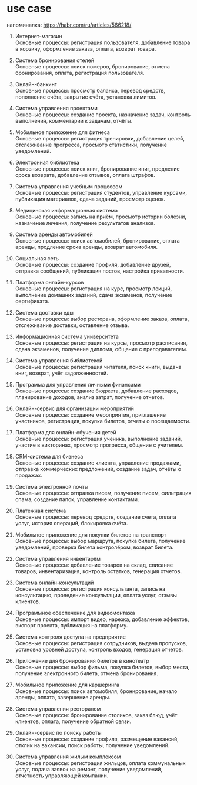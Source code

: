 # use case 

напоминалка: 
https://habr.com/ru/articles/566218/


1. Интернет-магазин  
Основные процессы: регистрация пользователя, добавление товара в корзину, оформление заказа, оплата, возврат товара.

2. Система бронирования отелей   
Основные процессы: поиск номеров, бронирование, отмена бронирования, оплата, регистрация пользователя.

3. Онлайн-банкинг   
Основные процессы: просмотр баланса, перевод средств, пополнение счёта, закрытие счёта, установка лимитов.

4. Система управления проектами    
Основные процессы: создание проекта, назначение задач, контроль выполнения, комментарии к задачам, отчёты.

5. Мобильное приложение для фитнеса   
Основные процессы: регистрация тренировки, добавление целей, отслеживание прогресса, просмотр статистики, получение уведомлений.

6. Электронная библиотека  
Основные процессы: поиск книг, бронирование книг, продление срока возврата, добавление отзывов, оплата штрафов.

7. Система управления учебным процессом   
Основные процессы: регистрация студентов, управление курсами, публикация материалов, сдача заданий, просмотр оценок.

8. Медицинская информационная система  
Основные процессы: запись на приём, просмотр истории болезни, назначение лечения, получение результатов анализов.

9. Система аренды автомобилей  
Основные процессы: поиск автомобилей, бронирование, оплата аренды, продление срока аренды, возврат автомобиля.

10. Социальная сеть   
Основные процессы: создание профиля, добавление друзей, отправка сообщений, публикация постов, настройка приватности.

11. Платформа онлайн-курсов  
Основные процессы: регистрация на курс, просмотр лекций, выполнение домашних заданий, сдача экзаменов, получение сертификата.

12. Система доставки еды   
Основные процессы: выбор ресторана, оформление заказа, оплата, отслеживание доставки, оставление отзыва.

13. Информационная система университета   
Основные процессы: регистрация на курсы, просмотр расписания, сдача экзаменов, получение диплома, общение с преподавателем.

14. Система управления библиотекой   
Основные процессы: регистрация читателя, поиск книги, выдача книг, возврат, учёт задолженностей.

15. Программа для управления личными финансами   
Основные процессы: создание бюджета, добавление расходов, планирование доходов, анализ затрат, получение отчетов.

16. Онлайн-сервис для организации мероприятий  
Основные процессы: создание мероприятия, приглашение участников, регистрация, покупка билетов, отчеты о посещаемости.

17. Платформа для онлайн-обучения детей   
Основные процессы: регистрация ученика, выполнение заданий, участие в викторинах, просмотр прогресса, общение с учителем.

18. CRM-система для бизнеса   
Основные процессы: создание клиента, управление продажами, отправка коммерческих предложений, создание задач, отчёты о продажах.

19. Система электронной почты   
Основные процессы: отправка писем, получение писем, фильтрация спама, создание папок, управление контактами.

20. Платежная система   
Основные процессы: перевод средств, создание счета, оплата услуг, история операций, блокировка счёта.

21. Мобильное приложение для покупки билетов на транспорт  
Основные процессы: выбор маршрута, покупка билета, получение уведомлений, проверка билета контролёром, возврат билета.

22. Система управления инвентарём   
Основные процессы: добавление товаров на склад, списание товаров, инвентаризация, контроль остатков, генерация отчетов.

23. Система онлайн-консультаций   
Основные процессы: регистрация консультанта, запись на консультацию, проведение консультации, оплата услуг, отзывы клиентов.

24. Программное обеспечение для видеомонтажа   
Основные процессы: импорт видео, нарезка, добавление эффектов, экспорт проекта, публикация на платформу.

25. Система контроля доступа на предприятие   
Основные процессы: регистрация сотрудников, выдача пропусков, установка уровней доступа, контроль входов, генерация отчетов.

26. Приложение для бронирования билетов в кинотеатр   
Основные процессы: выбор фильма, покупка билетов, выбор места, получение электронного билета, отмена бронирования.

27. Мобильное приложение для каршеринга   
Основные процессы: поиск автомобиля, бронирование, начало аренды, оплата, завершение аренды.

28. Система управления рестораном     
Основные процессы: бронирование столиков, заказ блюд, учёт клиентов, оплата, получение обратной связи.

29. Онлайн-сервис по поиску работы   
Основные процессы: создание профиля, размещение вакансий, отклик на вакансии, поиск работы, получение уведомлений.

30. Система управления жилым комплексом  
Основные процессы: регистрация жильцов, оплата коммунальных услуг, подача заявок на ремонт, получение уведомлений, отчетность управляющей компании.
